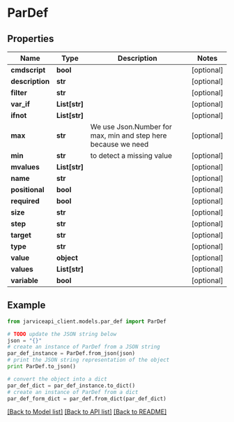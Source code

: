 # ParDef


## Properties
Name | Type | Description | Notes
------------ | ------------- | ------------- | -------------
**cmdscript** | **bool** |  | [optional] 
**description** | **str** |  | [optional] 
**filter** | **str** |  | [optional] 
**var_if** | **List[str]** |  | [optional] 
**ifnot** | **List[str]** |  | [optional] 
**max** | **str** | We use Json.Number for max, min and step here because we need | [optional] 
**min** | **str** | to detect a missing value | [optional] 
**mvalues** | **List[str]** |  | [optional] 
**name** | **str** |  | [optional] 
**positional** | **bool** |  | [optional] 
**required** | **bool** |  | [optional] 
**size** | **str** |  | [optional] 
**step** | **str** |  | [optional] 
**target** | **str** |  | [optional] 
**type** | **str** |  | [optional] 
**value** | **object** |  | [optional] 
**values** | **List[str]** |  | [optional] 
**variable** | **bool** |  | [optional] 

## Example

```python
from jarviceapi_client.models.par_def import ParDef

# TODO update the JSON string below
json = "{}"
# create an instance of ParDef from a JSON string
par_def_instance = ParDef.from_json(json)
# print the JSON string representation of the object
print ParDef.to_json()

# convert the object into a dict
par_def_dict = par_def_instance.to_dict()
# create an instance of ParDef from a dict
par_def_form_dict = par_def.from_dict(par_def_dict)
```
[[Back to Model list]](../README.md#documentation-for-models) [[Back to API list]](../README.md#documentation-for-api-endpoints) [[Back to README]](../README.md)


